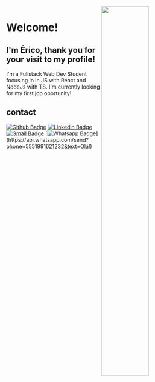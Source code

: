 <img align="right" width="50%" heigth="50%" src="https://c.tenor.com/0BJnwHQtl1wAAAAC/star-wars-hello-there.gif">

# Welcome!

## I'm Érico, thank you for your visit to my profile!

I'm a Fullstack Web Dev Student focusing in in JS with React and NodeJs with TS.
I'm currently looking for my first job oportunity!

## contact

[![Github Badge](https://img.shields.io/badge/-Github-000?style=flat-square&logo=Github&logoColor=white&link=https://github.com/egMarshall)](https://github.com/egMarshall)
[![Linkedin Badge](https://img.shields.io/badge/-LinkedIn-blue?style=flat-square&logo=Linkedin&logoColor=white&link=https://www.linkedin.com/in/ericomarshall/)](https://www.linkedin.com/in/ericomarshall/)
[![Gmail Badge](https://img.shields.io/badge/-Gmail-c14438?style=flat-square&logo=Gmail&logoColor=white&link=mailto:ericogmarshall1@gmail.com)](mailto:ericogmarshall1@gmail.com)
[![Whatsapp Badge](https://img.shields.io/badge/-Whatsapp-4CA143?style=flat-square&labelColor=4CA143&logo=whatsapp&logoColor=white&link=https://api.whatsapp.com/send?phone=5551991621232&text=Olá!)](https://api.whatsapp.com/send?phone=5551991621232&text=Olá!)
